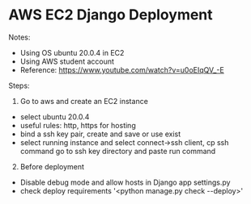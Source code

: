 # AWS EC2 Django Deployment

Notes:
* Using OS ubuntu 20.0.4 in EC2
* Using AWS student account
* Reference: https://www.youtube.com/watch?v=u0oEIqQV_-E

Steps:
1. Go to aws and create an EC2 instance
  * select ubuntu 20.0.4
  * useful rules: http, https for hosting
  * bind a ssh key pair, create and save or use exist
  * select running instance and select connect->ssh client, cp ssh command go to ssh key directory and paste run command
2. Before deployment
  * Disable debug mode and allow hosts in Django app settings.py
  * check deploy requirements '<python manage.py check --deploy>'
  
  
